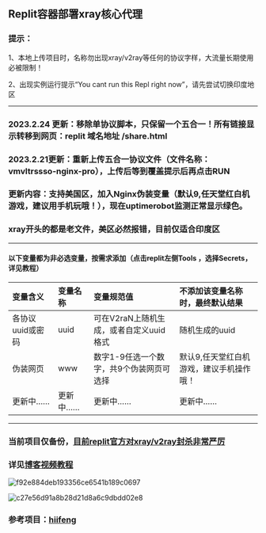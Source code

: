 
## Replit容器部署xray核心代理
### 提示：
1、本地上传项目时，名称勿出现xray/v2ray等任何的协议字样，大流量长期使用必被限制！

2、出现实例运行提示“You cant run this Repl right now”，请先尝试切换印度地区

-----------------------------------------------------------------------------------
### 2023.2.24 更新：移除单协议脚本，只保留一个五合一！所有链接显示转移到网页：replit 域名地址 /share.html
### 2023.2.21更新：重新上传五合一协议文件（文件名称：vmvltrssso-nginx-pro），上传后等到覆盖提示后再点击RUN
### 更新内容：支持美国区，加入Nginx伪装变量（默认9,任天堂红白机游戏，建议用手机玩哦！），现在uptimerobot监测正常显示绿色。
### xray开头的都是老文件，美区必然报错，目前仅适合印度区
--------------------------------------------------------------------------------------------
#### 以下变量都为非必选变量，按需求添加（点击replit左侧Tools ，选择Secrets，详见教程）

| 变量含义 | 变量名称| 变量规范值| 不添加该变量名称时，最终默认结果|
| :--- | :--- | :--- | :--- |
| 各协议uuid或密码 | uuid |可在V2raN上随机生成，或者自定义uuid格式|随机生成的uuid|
| 伪装网页 | www |数字1-9任选一个数字，共9个伪装网页可选择|默认9,任天堂红白机游戏，建议手机操作哦！|
|更新中……|更新中……|更新中……|更新中……|



----------------------------------------------------------------------------------------------------
### 当前项目仅备份，[目前replit官方对xray/v2ray封杀非常严厉](https://replit.com/@ygkkkk?tab=repls)
### 详见[博客视频教程](https://ygkkk.blogspot.com/2022/12/replit-xray-vmess-vless-trojan-shadowsocks.html)

![f92e884deb193356ce6541b189c0697](https://user-images.githubusercontent.com/121604513/216213650-708d5f67-3b42-44c8-ae94-b83988bd534d.png)

![c27e56d91a8b28d21d8a6c9dbdd02e8](https://user-images.githubusercontent.com/121604513/213597462-964894e2-50b1-419a-bae1-8d8ada8b1e65.png)
### 参考项目：[hiifeng](https://github.com/hiifeng/V2ray-for-Replit)
